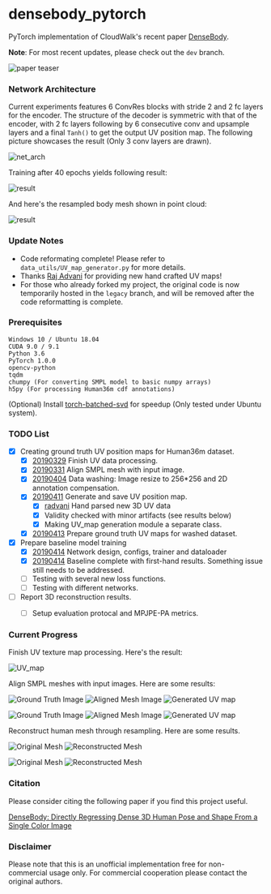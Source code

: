 # densebody_pytorch
PyTorch implementation of CloudWalk's recent paper [DenseBody](https://arxiv.org/abs/1903.10153v3).

**Note**: For most recent updates, please check out the `dev` branch.

![paper teaser](teaser/teaser.jpg)

### Network Architecture

Current experiments features 6 ConvRes blocks with stride 2 and 2 fc layers for the encoder. The structure of the decoder is symmetric with that of the encoder, with 2 fc layers following by 6 consecutive conv and upsample layers and a final `Tanh()` to get the output UV position map. The following picture showcases the result (Only 3 conv layers are drawn).

![net_arch](teaser/net_arch.png)

Training after 40 epochs yields following result:

![result](teaser/040_00999.png)

And here's the resampled body mesh shown in point cloud:

![result](teaser/recon_mesh.PNG)

### Update Notes

- Code reformating complete! Please refer to `data_utils/UV_map_generator.py` for more details.
- Thanks [Raj Advani](https://github.com/radvani) for providing new hand crafted UV maps!
- For those who already forked my project, the original code is now temporarily hosted in the `legacy` branch, and will be removed after the code reformatting is complete.

### Prerequisites
```
Windows 10 / Ubuntu 18.04
CUDA 9.0 / 9.1
Python 3.6
PyTorch 1.0.0
opencv-python
tqdm
chumpy (For converting SMPL model to basic numpy arrays)
h5py (For processing Human36m cdf annotations)
```

(Optional) Install [torch-batched-svd](https://github.com/KinglittleQ/torch-batch-svd) for speedup (Only tested under Ubuntu system).


### TODO List
- [x] Creating ground truth UV position maps for Human36m dataset.
    - [x] [20190329]() Finish UV data processing.
    - [x] [20190331]() Align SMPL mesh with input image.
    - [x] [20190404]() Data washing: Image resize to 256*256 and 2D annotation compensation.
    - [x] [20190411]() Generate and save UV position map.
        - [x] [radvani](https://github.com/radvani) Hand parsed new 3D UV data
        - [x] Validity checked with minor artifacts (see results below)
        - [x] Making UV_map generation module a separate class.
    - [x] [20190413]() Prepare ground truth UV maps for washed dataset.
    
- [x] Prepare baseline model training
    - [x] [20190414]() Network design, configs, trainer and dataloader
    - [x] [20190414]() Baseline complete with first-hand results. Something issue still needs to be addressed.
    - [ ] Testing with several new loss functions.
    - [ ] Testing with different networks.
 
- [ ] Report 3D reconstruction results.
    - [ ] Setup evaluation protocal and MPJPE-PA metrics.


### Current Progress
Finish UV texture map processing. Here's the result:

![UV_map](teaser/radvani_template_atlas.png)

Align SMPL meshes with input images. Here are some results:

![Ground Truth Image](teaser/im_gt_0.png)
![Aligned Mesh Image](teaser/im_mask_0.png)
![Generated UV map](teaser/UV_position_map_0.png)

![Ground Truth Image](teaser/im_gt_1.png)
![Aligned Mesh Image](teaser/im_mask_1.png)
![Generated UV map](teaser/UV_position_map_1.png)

Reconstruct human mesh through resampling. Here are some results.

![Original Mesh](teaser/original_mesh_0.PNG)
![Reconstructed Mesh](teaser/resampled_mesh_0.PNG)

![Original Mesh](teaser/original_mesh_1.PNG)
![Reconstructed Mesh](teaser/resampled_mesh_1.PNG)


### Citation
Please consider citing the following paper if you find this project useful.

[DenseBody: Directly Regressing Dense 3D Human Pose and Shape From a Single Color Image](https://arxiv.org/abs/1903.10153v3)

### Disclaimer
Please note that this is an unofficial implementation free for non-commercial usage only. For commercial cooperation please contact the original authors.
